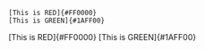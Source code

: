 ```
[This is RED]{#FF0000}
[This is GREEN]{#1AFF00}
```

[This is RED]{#FF0000}
[This is GREEN]{#1AFF00}
